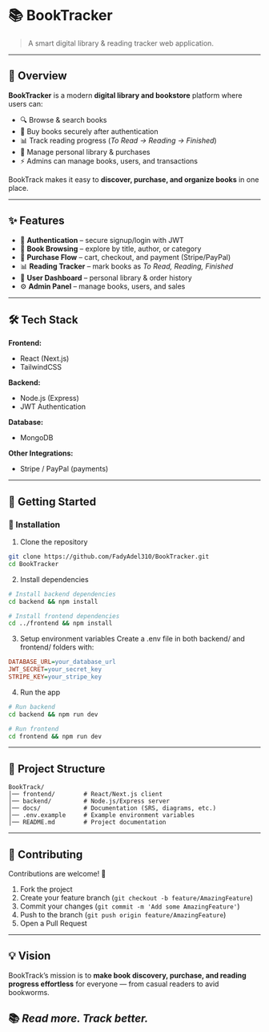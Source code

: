 # 📚 BookTracker

> A smart digital library & reading tracker web application.

<!-- ![BookTrack Banner](https://img.shields.io/badge/Status-Active-success?style=for-the-badge)
![GitHub License](https://img.shields.io/badge/License-MIT-blue?style=for-the-badge)
![Made With](https://img.shields.io/badge/Made%20With-React%20|%20Node.js%20|%20PostgreSQL-orange?style=for-the-badge)   -->

---

## 🌟 Overview

**BookTracker** is a modern **digital library and bookstore** platform where users can:

- 🔍 Browse & search books
- 🛒 Buy books securely after authentication
- 📊 Track reading progress (_To Read → Reading → Finished_)
- 👤 Manage personal library & purchases
- ⚡ Admins can manage books, users, and transactions

BookTrack makes it easy to **discover, purchase, and organize books** in one place.

---

## ✨ Features

- 🔐 **Authentication** – secure signup/login with JWT
- 📖 **Book Browsing** – explore by title, author, or category
- 🛒 **Purchase Flow** – cart, checkout, and payment (Stripe/PayPal)
- 📊 **Reading Tracker** – mark books as _To Read, Reading, Finished_
- 👤 **User Dashboard** – personal library & order history
- ⚙️ **Admin Panel** – manage books, users, and sales

---

## 🛠️ Tech Stack

**Frontend:**

- React (Next.js)
- TailwindCSS

**Backend:**

- Node.js (Express)
- JWT Authentication

**Database:**

- MongoDB

**Other Integrations:**

- Stripe / PayPal (payments)

---

## 🚀 Getting Started

### 🔧 Installation

1. Clone the repository

```bash
git clone https://github.com/FadyAdel310/BookTracker.git
cd BookTracker
```

2. Install dependencies

```bash
# Install backend dependencies
cd backend && npm install

# Install frontend dependencies
cd ../frontend && npm install
```

3. Setup environment variables
   Create a .env file in both backend/ and frontend/ folders with:

```ini
DATABASE_URL=your_database_url
JWT_SECRET=your_secret_key
STRIPE_KEY=your_stripe_key
```

4. Run the app

```bash
# Run backend
cd backend && npm run dev

# Run frontend
cd frontend && npm run dev
```

---

## 📂 Project Structure

```
BookTrack/
│── frontend/        # React/Next.js client
│── backend/         # Node.js/Express server
│── docs/            # Documentation (SRS, diagrams, etc.)
│── .env.example     # Example environment variables
│── README.md        # Project documentation
```

---

## 🤝 Contributing

Contributions are welcome! 🎉

1. Fork the project
2. Create your feature branch (`git checkout -b feature/AmazingFeature`)
3. Commit your changes (`git commit -m 'Add some AmazingFeature'`)
4. Push to the branch (`git push origin feature/AmazingFeature`)
5. Open a Pull Request

---

## 💡 Vision

BookTrack’s mission is to **make book discovery, purchase, and reading progress effortless** for everyone — from casual readers to avid bookworms.

## 📚 _Read more. Track better._
